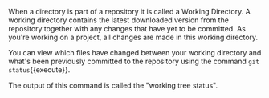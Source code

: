 When a directory is part of a repository it is called a Working Directory. A working directory contains the latest downloaded version from the repository together with any changes that have yet to be committed. As you're working on a project, all changes are made in this working directory.

You can view which files have changed between your working directory and what's been previously committed to the repository using the command `git status`{{execute}}.

The output of this command is called the "working tree status".

